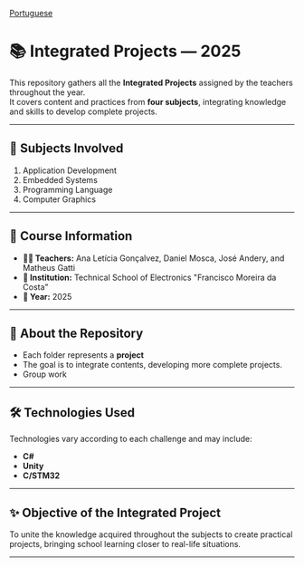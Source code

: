 [Portuguese](README.md)
# 📚 Integrated Projects — 2025

This repository gathers all the **Integrated Projects** assigned by the teachers throughout the year.  
It covers content and practices from **four subjects**, integrating knowledge and skills to develop complete projects.

---

## 📖 Subjects Involved

1. Application Development  
2. Embedded Systems  
3. Programming Language  
4. Computer Graphics

---

## 🏫 Course Information

- **👨‍🏫 Teachers:** Ana Letícia Gonçalvez, Daniel Mosca, José Andery, and Matheus Gatti  
- **🏫 Institution:** Technical School of Electronics "Francisco Moreira da Costa"  
- **📅 Year:** 2025

---

## 📌 About the Repository

- Each folder represents a **project**  
- The goal is to integrate contents, developing more complete projects.  
- Group work

---

## 🛠️ Technologies Used

Technologies vary according to each challenge and may include:  

- **C#**  
- **Unity**  
- **C/STM32**  

---

## ✨ Objective of the Integrated Project

To unite the knowledge acquired throughout the subjects to create practical projects, bringing school learning closer to real-life situations.

---
